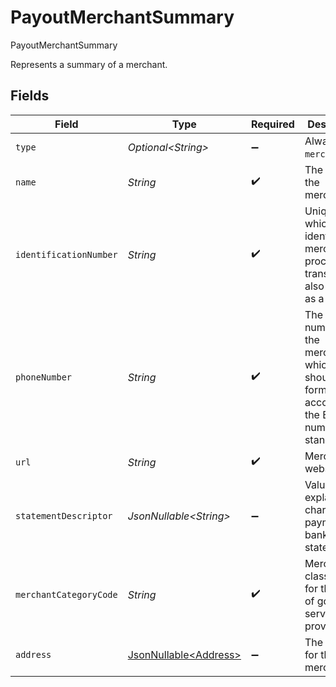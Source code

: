 # PayoutMerchantSummary

PayoutMerchantSummary

Represents a summary of a merchant.


## Fields

| Field                                                                                              | Type                                                                                               | Required                                                                                           | Description                                                                                        | Example                                                                                            |
| -------------------------------------------------------------------------------------------------- | -------------------------------------------------------------------------------------------------- | -------------------------------------------------------------------------------------------------- | -------------------------------------------------------------------------------------------------- | -------------------------------------------------------------------------------------------------- |
| `type`                                                                                             | *Optional\<String>*                                                                                | :heavy_minus_sign:                                                                                 | Always `merchant`.                                                                                 | merchant                                                                                           |
| `name`                                                                                             | *String*                                                                                           | :heavy_check_mark:                                                                                 | The name of the merchant.                                                                          | Acme Inc                                                                                           |
| `identificationNumber`                                                                             | *String*                                                                                           | :heavy_check_mark:                                                                                 | Unique value which identifies a merchant for processing transactions, also known as a MID.         | 12345                                                                                              |
| `phoneNumber`                                                                                      | *String*                                                                                           | :heavy_check_mark:                                                                                 | The phone number for the merchant which should be formatted according to the E164 number standard. | +14155552671                                                                                       |
| `url`                                                                                              | *String*                                                                                           | :heavy_check_mark:                                                                                 | Merchant website URL.                                                                              | https://example.com                                                                                |
| `statementDescriptor`                                                                              | *JsonNullable\<String>*                                                                            | :heavy_minus_sign:                                                                                 | Value to explain charges or payments on bank statements.                                           | Winnings                                                                                           |
| `merchantCategoryCode`                                                                             | *String*                                                                                           | :heavy_check_mark:                                                                                 | Merchant classification for the type of goods or services it provides.                             | 1234                                                                                               |
| `address`                                                                                          | [JsonNullable\<Address>](../../models/components/Address.md)                                       | :heavy_minus_sign:                                                                                 | The address for the merchant.                                                                      |                                                                                                    |